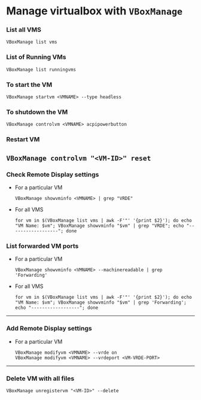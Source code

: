 # Manage virtualbox with `VBoxManage`

### List all VMS
`VBoxManage list vms`
### List of Running VMs
`VBoxManage list runningvms`
### To start the VM
`VBoxManage startvm <VMNAME> --type headless`
### To shutdown the VM
`VBoxManage controlvm <VMNAME> acpipowerbutton`
### Restart VM
`VBoxManage controlvm "<VM-ID>" reset`
-------
### Check Remote Display settings
* For a particular VM
	```
	VBoxManage showvminfo <VMNAME> | grep "VRDE"
	```
* For all VMS
	```
	for vm in $(VBoxManage list vms | awk -F'"' '{print $2}'); do echo "VM Name: $vm"; VBoxManage showvminfo "$vm" | grep "VRDE"; echo "------------------"; done
	```
### List forwarded VM ports
* For a particular VM
	```
	VBoxManage showvminfo <VMNAME> --machinereadable | grep 'Forwarding'
	```
* For all VMS
	```
	for vm in $(VBoxManage list vms | awk -F'"' '{print $2}'); do echo "VM Name: $vm"; VBoxManage showvminfo "$vm" | grep 'Forwarding'; echo "------------------"; done
	```
-------
### Add Remote Display settings
* For a particular VM
	```
	VBoxManage modifyvm <VMNAME> --vrde on
	VBoxManage modifyvm <VMNAME> --vrdeport <VM-VRDE-PORT>
	```
------
### Delete VM with all files
`VBoxManage unregistervm "<VM-ID>" --delete`

